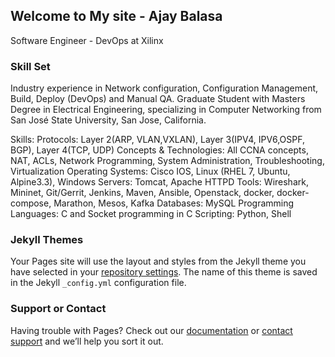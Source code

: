 ## Welcome to My site - Ajay Balasa

Software Engineer - DevOps at Xilinx

### Skill Set

Industry experience in Network configuration, Configuration Management, Build, Deploy (DevOps) and Manual QA. Graduate Student with Masters Degree in Electrical Engineering, specializing in Computer Networking from San José State University, San Jose, California.

Skills:
Protocols: Layer 2(ARP, VLAN,VXLAN), Layer 3(IPV4, IPV6,OSPF, BGP), Layer 4(TCP, UDP) 
Concepts & Technologies: All CCNA concepts, NAT, ACLs, Network Programming, System Administration, Troubleshooting, Virtualization
Operating Systems: Cisco IOS, Linux (RHEL 7, Ubuntu, Alpine3.3), Windows 
Servers: Tomcat, Apache HTTPD
Tools: Wireshark, Mininet, Git/Gerrit, Jenkins, Maven, Ansible, Openstack, docker, docker-compose, Marathon, Mesos, Kafka
Databases: MySQL
Programming Languages: C and Socket programming in C
Scripting: Python, Shell

### Jekyll Themes

Your Pages site will use the layout and styles from the Jekyll theme you have selected in your [repository settings](https://github.com/balasaajay/ajaybalasaprofile.github.io/settings). The name of this theme is saved in the Jekyll `_config.yml` configuration file.

### Support or Contact

Having trouble with Pages? Check out our [documentation](https://help.github.com/categories/github-pages-basics/) or [contact support](https://github.com/contact) and we’ll help you sort it out.
